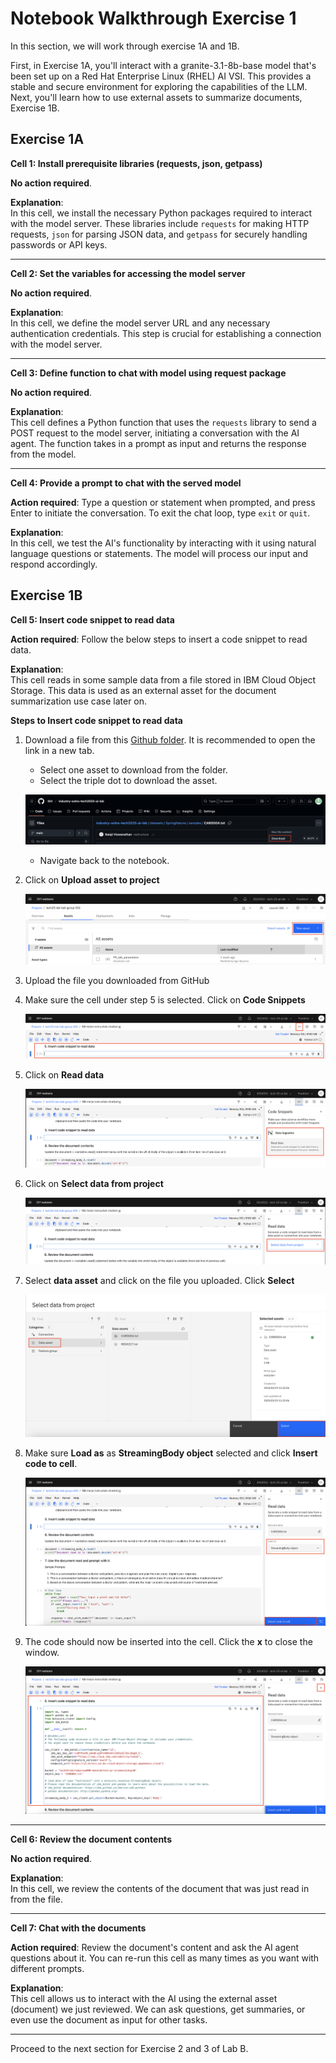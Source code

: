 # Notebook Walkthrough Exercise 1

In this section, we will work through exercise 1A and 1B.

First, in Exercise 1A, you'll interact with a granite-3.1-8b-base model that's been set up on a Red Hat Enterprise Linux (RHEL) AI VSI. This provides a stable and secure environment for exploring the capabilities of the LLM. Next, you'll learn how to use external assets to summarize documents, Exercise 1B. 

## Exercise 1A

**Cell 1: Install prerequisite libraries (requests, json, getpass)**

**No action required**.

**Explanation**: <br>
In this cell, we install the necessary Python packages required to interact with the model server. These 
libraries include `requests` for making HTTP requests, `json` for parsing JSON data, and `getpass` for 
securely handling passwords or API keys.

-----

**Cell 2: Set the variables for accessing the model server**

**No action required**.

**Explanation**: <br>
In this cell, we define the model server URL and any necessary authentication credentials. This step is crucial for 
establishing a connection with the model server.

-----

**Cell 3: Define function to chat with model using request package**

**No action required**.

**Explanation**: <br>
This cell defines a Python function that uses the `requests` library to send a POST request to the model 
server, initiating a conversation with the AI agent. The function takes in a prompt as input and returns the 
response from the model.

-----

**Cell 4: Provide a prompt to chat with the served model**

**Action required**: Type a question or statement when prompted, and press Enter to initiate the 
conversation. To exit the chat loop, type `exit` or `quit`. <br>

**Explanation**: <br>
In this cell, we test the AI's functionality by interacting with it using natural language questions or 
statements. The model will process our input and respond accordingly.

## Exercise 1B


**Cell 5: Insert code snippet to read data**

**Action required**: Follow the below steps to insert a code snippet to read data. 

**Explanation**: <br>
This cell reads in some sample data from a file stored in IBM Cloud Object Storage. This data is used as an 
external asset for the document summarization use case later on.

**Steps to Insert code snippet to read data**

1. Download a file from this [Github folder](https://github.com/IBM/industry-solns-tech2025-ai-lab/tree/main/datasets/SpringNature/samples). It is recommended to open the link in a new tab.
    - Select one asset to download from the folder.
    - Select the triple dot to download the asset.

    ![alt text](../images/download-dataset.png)

    - Navigate back to the notebook.

2. Click on **Upload asset to project**

    ![alt text](../images/new-asset.png)

3. Upload the file you downloaded from GitHub

4. Make sure the cell under step 5 is selected. Click on **Code Snippets**

    ![alt text](../images/select-code-snippet.png)

5. Click on **Read data**

    ![alt text](../images/read-data.png)

6. Click on **Select data from project**

    ![alt text](../images/select-data-from-project.png)

7. Select **data asset** and click on the file you uploaded. Click **Select**

    ![alt text](../images/data-asset.png)

8. Make sure **Load as** as **StreamingBody object** selected and click **Insert code to cell**.

    ![alt text](../images/load-streamingbody.png)

9. The code should now be inserted into the cell. Click the **x** to close the window.

    ![alt text](../images/code-snippet-added.png)

-----

**Cell 6: Review the document contents**

**No action required**.

**Explanation**: <br>
In this cell, we review the contents of the document that was just read in from the file.

-----

**Cell 7: Chat with the documents**

**Action required**: Review the document's content and ask the AI agent questions about it. You can re-run this cell as many times as you want with different prompts. <br>

**Explanation**: <br>
This cell allows us to interact with the AI using the external asset (document) we just reviewed. We can ask 
questions, get summaries, or even use the document as input for other tasks.

-----

Proceed to the next section for Exercise 2 and 3 of Lab B.
